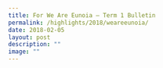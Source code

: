 ```yaml
---
title: For We Are Eunoia – Term 1 Bulletin
permalink: /highlights/2018/weareeunoia/
date: 2018-02-05
layout: post
description: ""
image: ""
---
```

